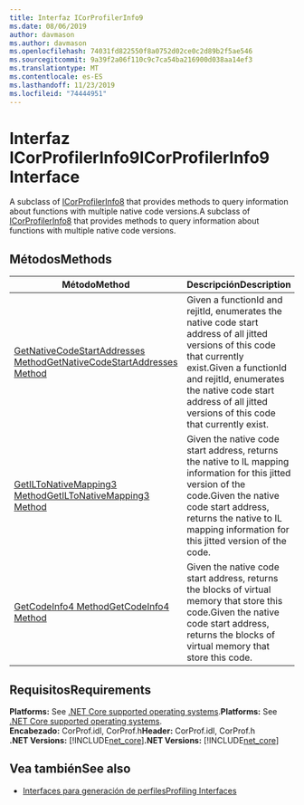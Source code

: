 ```yaml
---
title: Interfaz ICorProfilerInfo9
ms.date: 08/06/2019
author: davmason
ms.author: davmason
ms.openlocfilehash: 74031fd822550f8a0752d02ce0c2d89b2f5ae546
ms.sourcegitcommit: 9a39f2a06f110c9c7ca54ba216900d038aa14ef3
ms.translationtype: MT
ms.contentlocale: es-ES
ms.lasthandoff: 11/23/2019
ms.locfileid: "74444951"
---
```

# <a name="icorprofilerinfo9-interface"></a><span data-ttu-id="f000a-102">Interfaz ICorProfilerInfo9</span><span class="sxs-lookup"><span data-stu-id="f000a-102">ICorProfilerInfo9 Interface</span></span>

<span data-ttu-id="f000a-103">A subclass of [ICorProfilerInfo8](../../../../docs/framework/unmanaged-api/profiling/icorprofilerinfo8-interface.md) that provides methods to query information about functions with multiple native code versions.</span><span class="sxs-lookup"><span data-stu-id="f000a-103">A subclass of [ICorProfilerInfo8](../../../../docs/framework/unmanaged-api/profiling/icorprofilerinfo8-interface.md) that provides methods to query information about functions with multiple native code versions.</span></span>  

## <a name="methods"></a><span data-ttu-id="f000a-104">Métodos</span><span class="sxs-lookup"><span data-stu-id="f000a-104">Methods</span></span>  

| <span data-ttu-id="f000a-105">Método</span><span class="sxs-lookup"><span data-stu-id="f000a-105">Method</span></span>|<span data-ttu-id="f000a-106">Descripción</span><span class="sxs-lookup"><span data-stu-id="f000a-106">Description</span></span>|  
| ------------|-----------------|  
|[<span data-ttu-id="f000a-107">GetNativeCodeStartAddresses Method</span><span class="sxs-lookup"><span data-stu-id="f000a-107">GetNativeCodeStartAddresses Method</span></span>](../../../../docs/framework/unmanaged-api/profiling/icorprofilerinfo9-getnativecodestartaddresses-method.md)| <span data-ttu-id="f000a-108">Given a functionId and rejitId, enumerates the native code start address of all jitted versions of this code that currently exist.</span><span class="sxs-lookup"><span data-stu-id="f000a-108">Given a functionId and rejitId, enumerates the native code start address of all jitted versions of this code that currently exist.</span></span> |
|[<span data-ttu-id="f000a-109">GetILToNativeMapping3 Method</span><span class="sxs-lookup"><span data-stu-id="f000a-109">GetILToNativeMapping3 Method</span></span>](../../../../docs/framework/unmanaged-api/profiling/icorprofilerinfo9-getiltonativemapping3-method.md)| <span data-ttu-id="f000a-110">Given the native code start address, returns the native to IL mapping information for this jitted version of the code.</span><span class="sxs-lookup"><span data-stu-id="f000a-110">Given the native code start address, returns the native to IL mapping information for this jitted version of the code.</span></span> |
|[<span data-ttu-id="f000a-111">GetCodeInfo4 Method</span><span class="sxs-lookup"><span data-stu-id="f000a-111">GetCodeInfo4 Method</span></span>](icorprofilerinfo9-getcodeinfo4-method.md)| <span data-ttu-id="f000a-112">Given the native code start address, returns the blocks of virtual memory that store this code.</span><span class="sxs-lookup"><span data-stu-id="f000a-112">Given the native code start address, returns the blocks of virtual memory that store this code.</span></span> |

## <a name="requirements"></a><span data-ttu-id="f000a-113">Requisitos</span><span class="sxs-lookup"><span data-stu-id="f000a-113">Requirements</span></span>  
<span data-ttu-id="f000a-114">**Platforms:** See [.NET Core supported operating systems](../../../core/install/dependencies.md?tabs=netcore30&pivots=os-windows).</span><span class="sxs-lookup"><span data-stu-id="f000a-114">**Platforms:** See [.NET Core supported operating systems](../../../core/install/dependencies.md?tabs=netcore30&pivots=os-windows).</span></span>  
<span data-ttu-id="f000a-115">**Encabezado:** CorProf.idl, CorProf.h</span><span class="sxs-lookup"><span data-stu-id="f000a-115">**Header:** CorProf.idl, CorProf.h</span></span>  
<span data-ttu-id="f000a-116">**.NET Versions:** [!INCLUDE[net_core](../../../../includes/net-core-22-md.md)]</span><span class="sxs-lookup"><span data-stu-id="f000a-116">**.NET Versions:** [!INCLUDE[net_core](../../../../includes/net-core-22-md.md)]</span></span>  

## <a name="see-also"></a><span data-ttu-id="f000a-117">Vea también</span><span class="sxs-lookup"><span data-stu-id="f000a-117">See also</span></span>

- [<span data-ttu-id="f000a-118">Interfaces para generación de perfiles</span><span class="sxs-lookup"><span data-stu-id="f000a-118">Profiling Interfaces</span></span>](../../../../docs/framework/unmanaged-api/profiling/profiling-interfaces.md)

